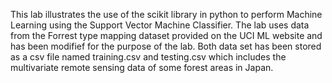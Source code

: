 This lab illustrates the use of the scikit library in python to perform Machine Learning using the Support Vector Machine Classifier. The lab uses data from the Forrest type mapping dataset provided on the UCI ML website and has been modifief for the purpose of the lab. Both data set has been stored as a csv file named training.csv and testing.csv which includes the multivariate remote sensing data of some forest areas in Japan.
